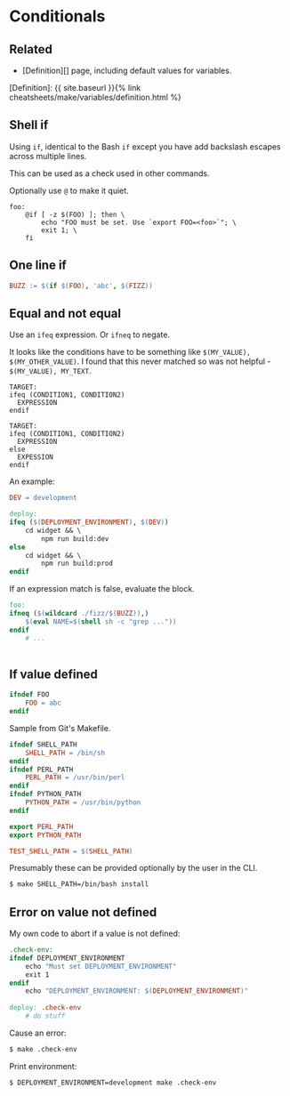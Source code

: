 # Conditionals

## Related

- [Definition][] page, including default values for variables.

[Definition]: {{ site.baseurl }}{% link cheatsheets/make/variables/definition.html %}


## Shell if

Using `if`, identical to the Bash `if` except you have add backslash escapes across multiple lines.

This can be used as a check used in other commands.

Optionally use `@` to make it quiet.

```make
foo:
	@if [ -z $(FOO) ]; then \
		echo "FOO must be set. Use `export FOO=<foo>`"; \
		exit 1; \
	fi
```

## One line if

```mk
BUZZ := $(if $(FOO), 'abc', $(FIZZ))
```


## Equal and not equal

Use an `ifeq` expression. Or `ifneq` to negate.

It looks like the conditions have to be something like `$(MY_VALUE), $(MY_OTHER_VALUE)`. I found that this never matched so was not helpful - `$(MY_VALUE), MY_TEXT`.

```
TARGET:
ifeq (CONDITION1, CONDITION2)
  EXPRESSION
endif

TARGET:
ifeq (CONDITION1, CONDITION2)
  EXPRESSION
else
  EXPESSION
endif
```

An example:

```makefile
DEV = development

deploy:
ifeq ($(DEPLOYMENT_ENVIRONMENT), $(DEV))
	cd widget && \
		npm run build:dev
else
	cd widget && \
		npm run build:prod
endif
```

If an expression match is false, evaluate the block.

```makefile
foo:
ifneq ($(wildcard ./fizz/$(BUZZ)),)
	$(eval NAME=$(shell sh -c "grep ..."))
endif
	# ...
    
```


## If value defined

```mk
ifndef FOO
	FOO = abc
endif
```

Sample from Git's Makefile. 

```mk
ifndef SHELL_PATH
	SHELL_PATH = /bin/sh
endif
ifndef PERL_PATH
	PERL_PATH = /usr/bin/perl
endif
ifndef PYTHON_PATH
	PYTHON_PATH = /usr/bin/python
endif

export PERL_PATH
export PYTHON_PATH

TEST_SHELL_PATH = $(SHELL_PATH)
```

Presumably these can be provided optionally by the user in the CLI.

```sh
$ make SHELL_PATH=/bin/bash install
```


## Error on value not defined

My own code to abort if a value is not defined:

```makefile
.check-env:
ifndef DEPLOYMENT_ENVIRONMENT
	echo "Must set DEPLOYMENT_ENVIRONMENT"
	exit 1
endif
	echo "DEPLOYMENT_ENVIRONMENT: $(DEPLOYMENT_ENVIRONMENT)"
    
deploy: .check-env
	# do stuff
```

Cause an error:

```sh
$ make .check-env
```

Print environment:

```sh
$ DEPLOYMENT_ENVIRONMENT=development make .check-env
```
